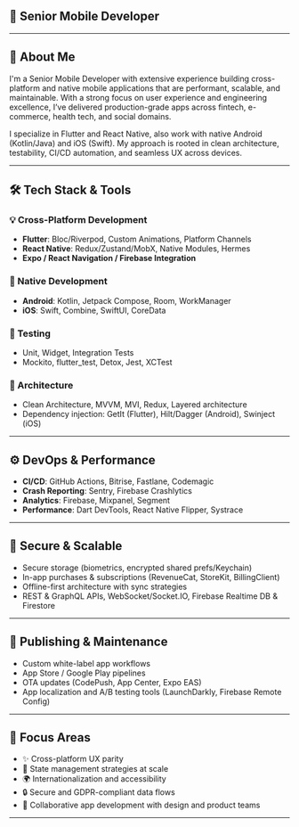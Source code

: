 ## 🚀 **Senior Mobile Developer**

---

## 🧠 About Me

I'm a Senior Mobile Developer with extensive experience building cross-platform and native mobile applications that are performant, scalable, and maintainable. With a strong focus on user experience and engineering excellence, I’ve delivered production-grade apps across fintech, e-commerce, health tech, and social domains.

I specialize in Flutter and React Native, also work with native Android (Kotlin/Java) and iOS (Swift). My approach is rooted in clean architecture, testability, CI/CD automation, and seamless UX across devices.

---

## 🛠 Tech Stack & Tools

### 💡 Cross-Platform Development
- **Flutter**: Bloc/Riverpod, Custom Animations, Platform Channels
- **React Native**: Redux/Zustand/MobX, Native Modules, Hermes
- **Expo / React Navigation / Firebase Integration**

### 🧬 Native Development
- **Android**: Kotlin, Jetpack Compose, Room, WorkManager
- **iOS**: Swift, Combine, SwiftUI, CoreData

### 🧪 Testing
- Unit, Widget, Integration Tests
- Mockito, flutter_test, Detox, Jest, XCTest

### 🧱 Architecture
- Clean Architecture, MVVM, MVI, Redux, Layered architecture
- Dependency injection: GetIt (Flutter), Hilt/Dagger (Android), Swinject (iOS)

---

## ⚙️ DevOps & Performance

- **CI/CD**: GitHub Actions, Bitrise, Fastlane, Codemagic
- **Crash Reporting**: Sentry, Firebase Crashlytics
- **Analytics**: Firebase, Mixpanel, Segment
- **Performance**: Dart DevTools, React Native Flipper, Systrace

---

## 🔐 Secure & Scalable

- Secure storage (biometrics, encrypted shared prefs/Keychain)
- In-app purchases & subscriptions (RevenueCat, StoreKit, BillingClient)
- Offline-first architecture with sync strategies
- REST & GraphQL APIs, WebSocket/Socket.IO, Firebase Realtime DB & Firestore

---

## 📲 Publishing & Maintenance

- Custom white-label app workflows
- App Store / Google Play pipelines
- OTA updates (CodePush, App Center, Expo EAS)
- App localization and A/B testing tools (LaunchDarkly, Firebase Remote Config)

---

## 📱 Focus Areas

- ✨ Cross-platform UX parity  
- 🔄 State management strategies at scale  
- 🌍 Internationalization and accessibility  
- 🔒 Secure and GDPR-compliant data flows  
- 🤝 Collaborative app development with design and product teams  

---
